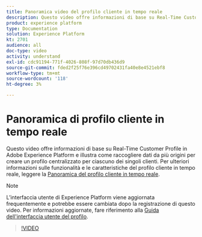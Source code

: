 ```yaml
---
title: Panoramica video del profilo cliente in tempo reale
description: Questo video offre informazioni di base su Real-Time Customer Profile in Adobe Experience Platform e illustra come esplorare i profili nell’interfaccia utente di Experience Platform.
product: experience platform
type: Documentation
solution: Experience Platform
kt: 2701
audience: all
doc-type: video
activity: understand
exl-id: cdc91194-771f-4026-808f-97d70db436d9
source-git-commit: fded2f25f76e396cd49702431fa40e8e4521ebf8
workflow-type: tm+mt
source-wordcount: '118'
ht-degree: 3%

---
```


# Panoramica di profilo cliente in tempo reale

Questo video offre informazioni di base su Real-Time Customer Profile in Adobe Experience Platform e illustra come raccogliere dati da più origini per creare un profilo centralizzato per ciascuno dei singoli clienti. Per ulteriori informazioni sulle funzionalità e le caratteristiche del profilo cliente in tempo reale, leggere la [Panoramica del profilo cliente in tempo reale](../home.md).

>[!NOTE]
>
>L’interfaccia utente di Experience Platform viene aggiornata frequentemente e potrebbe essere cambiata dopo la registrazione di questo video. Per informazioni aggiornate, fare riferimento alla [Guida dell&#39;interfaccia utente del profilo](../ui/user-guide.md).

>[!VIDEO](https://video.tv.adobe.com/v/27251?quality=12&learn=on&captions=eng)
